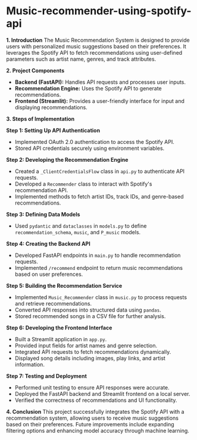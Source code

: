 # Music-recommender-using-spotify-api

**1. Introduction**
The Music Recommendation System is designed to provide users with personalized music suggestions based on their preferences. It leverages the Spotify API to fetch recommendations using user-defined parameters such as artist name, genres, and track attributes.

**2. Project Components**
- **Backend (FastAPI):** Handles API requests and processes user inputs.
- **Recommendation Engine:** Uses the Spotify API to generate recommendations.
- **Frontend (Streamlit):** Provides a user-friendly interface for input and displaying recommendations.

**3. Steps of Implementation**

**Step 1: Setting Up API Authentication**
- Implemented OAuth 2.0 authentication to access the Spotify API.
- Stored API credentials securely using environment variables.

**Step 2: Developing the Recommendation Engine**
- Created a `_ClientCredentialsFlow` class in `api.py` to authenticate API requests.
- Developed a `Recommender` class to interact with Spotify's recommendation API.
- Implemented methods to fetch artist IDs, track IDs, and genre-based recommendations.

**Step 3: Defining Data Models**
- Used `pydantic` and `dataclasses` in `models.py` to define `recommendation_schema`, `music`, and `P_music` models.

**Step 4: Creating the Backend API**
- Developed FastAPI endpoints in `main.py` to handle recommendation requests.
- Implemented `/recommend` endpoint to return music recommendations based on user preferences.

**Step 5: Building the Recommendation Service**
- Implemented `Music_Recommender` class in `music.py` to process requests and retrieve recommendations.
- Converted API responses into structured data using `pandas`.
- Stored recommended songs in a CSV file for further analysis.

**Step 6: Developing the Frontend Interface**
- Built a Streamlit application in `app.py`.
- Provided input fields for artist names and genre selection.
- Integrated API requests to fetch recommendations dynamically.
- Displayed song details including images, play links, and artist information.

**Step 7: Testing and Deployment**
- Performed unit testing to ensure API responses were accurate.
- Deployed the FastAPI backend and Streamlit frontend on a local server.
- Verified the correctness of recommendations and UI functionality.

**4. Conclusion**
This project successfully integrates the Spotify API with a recommendation system, allowing users to receive music suggestions based on their preferences. Future improvements include expanding filtering options and enhancing model accuracy through machine learning.

